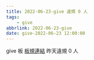 ```yaml
---
title: 2022-06-23-give 違規 0 人
tags:
    - give
abbrlink: 2022-06-23-give
date: give-2022-06-23 12:00:00
---
```

give 板 [板規連結](https://www.ptt.cc/bbs/give/M.1612495900.A.C32.html)
昨天違規 0 人
